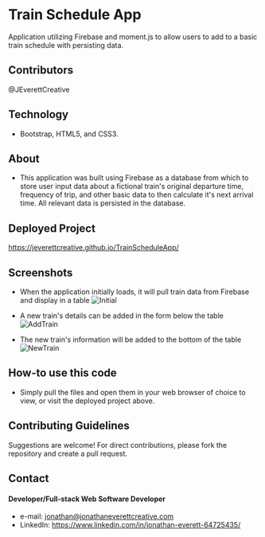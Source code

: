 # Train Schedule App
Application utilizing Firebase and moment.js to allow users to add to a basic train schedule with persisting data.

## Contributors
@JEverettCreative

## Technology
* Bootstrap, HTML5, and CSS3. 

## About
* This application was built using Firebase as a database from which to store user input data about a fictional train's original departure time, frequency of trip, and other basic data to then calculate it's next arrival time. All relevant data is persisted in the database. 

## Deployed Project
https://jeverettcreative.github.io/TrainScheduleApp/

## Screenshots
* When the application initially loads, it will pull train data from Firebase and display in a table
![Initial](https://user-images.githubusercontent.com/45632983/67114938-a9f65580-f1a2-11e9-84bf-2a7aa024a543.png)

* A new train's details can be added in the form below the table
![AddTrain](https://user-images.githubusercontent.com/45632983/67115370-ab744d80-f1a3-11e9-837d-78c762ff5fda.png)

* The new train's information will be added to the bottom of the table
![NewTrain](https://user-images.githubusercontent.com/45632983/67115498-fd1cd800-f1a3-11e9-9aa8-daab178bb03b.png)

## How-to use this code
* Simply pull the files and open them in your web browser of choice to view, or visit the deployed project above.

## Contributing Guidelines
Suggestions are welcome!
For direct contributions, please fork the repository and create a pull request.

## Contact
#### Developer/Full-stack Web Software Developer
* e-mail: jonathan@jonathaneverettcreative.com
* LinkedIn: https://www.linkedin.com/in/jonathan-everett-64725435/

